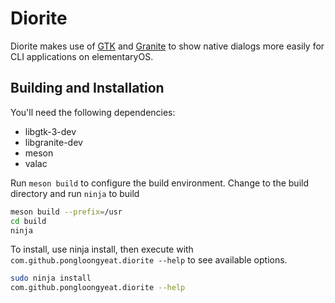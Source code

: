 # Diorite

Diorite makes use of [GTK](https://www.gtk.org/) and [Granite](https://github.com/elementary/granite) to show native dialogs more easily for CLI applications on elementaryOS. <!-- Wording might need an update -->

## Building and Installation

You'll need the following dependencies:

- libgtk-3-dev
- libgranite-dev
- meson
- valac

Run `meson build` to configure the build environment. Change to the build directory and run `ninja` to build

```bash
meson build --prefix=/usr
cd build
ninja
```

To install, use ninja install, then execute with `com.github.pongloongyeat.diorite --help` to see available options.

```bash
sudo ninja install
com.github.pongloongyeat.diorite --help
```
